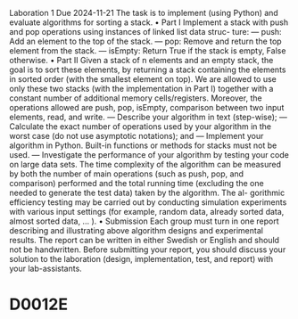 Laboration 1
Due 2024-11-21
The task is to implement (using Python) and evaluate algorithms for sorting a stack.
• Part I
Implement a stack with push and pop operations using instances of linked list data struc-
ture:
— push: Add an element to the top of the stack.
— pop: Remove and return the top element from the stack.
— isEmpty: Return True if the stack is empty, False otherwise.
• Part II
Given a stack of n elements and an empty stack, the goal is to sort these elements, by
returning a stack containing the elements in sorted order (with the smallest element on
top). We are allowed to use only these two stacks (with the implementation in Part
I) together with a constant number of additional memory cells/registers. Moreover, the
operations allowed are push, pop, isEmpty, comparison between two input elements, read,
and write.
— Describe your algorithm in text (step-wise);
— Calculate the exact number of operations used by your algorithm in the worst case
(do not use asymptotic notations); and
— Implement your algorithm in Python. Built-in functions or methods for stacks must
not be used.
— Investigate the performance of your algorithm by testing your code on large data sets.
The time complexity of the algorithm can be measured by both the number of main
operations (such as push, pop, and comparison) performed and the total running time
(excluding the one needed to generate the test data) taken by the algorithm. The al-
gorithmic efficiency testing may be carried out by conducting simulation experiments
with various input settings (for example, random data, already sorted data, almost
sorted data, ... ).
• Submission
Each group must turn in one report describing and illustrating above algorithm designs and
experimental results. The report can be written in either Swedish or English and should not be
handwritten.
Before submitting your report, you should discuss your solution to the laboration (design,
implementation, test, and report) with your lab-assistants.
# D0012E
 
